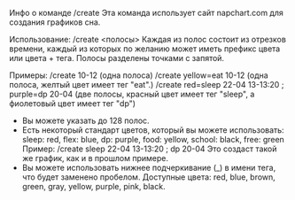 Инфо о команде /create
Эта команда использует сайт napchart.com для создания графиков сна.

Использование: /create <полосы>
Каждая из полос состоит из отрезков времени, каждый из которых по желанию может иметь префикс цвета или цвета + тега. Полосы разделены точками с запятой.

Примеры:
/create 10-12 (одна полоса)
/create yellow=eat 10-12 (одна полоса, желтый цвет имеет тег "eat".)
/create red=sleep 22-04 13-13:20 ; purple=dp 20-04 (две полосы, красный цвет имеет тег "sleep", а фиолетовый цвет имеет тег "dp")
- Вы можете указать до 128 полос.
- Есть некоторый стандарт цветов, который вы можете использовать:
sleep: red, flex: blue, dp: purple, food: yellow, school: black, free: green
Пример: /create sleep 22-04 13-13:20 ; dp 20-04
Это создаст такой же график, как и в прошлом примере.
- Вы можете использовать нижнее подчеркивание (_) в имени тега, что будет заменено пробелом.
Доступные цвета: red, blue, brown, green, gray, yellow, purple, pink, black.
